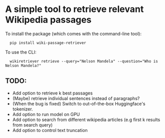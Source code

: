 # A simple tool to retrieve relevant Wikipedia passages

To install the package (which comes with the command-line tool):
```
  pip install wiki-passage-retriever
```

To use the CLI:
```
  wikiretriever retrieve --query="Nelson Mandela" --question="Who is Nelson Mandela?"
```

## TODO:
  * Add option to retrieve k best passages
  * (Maybe) retrieve individual sentences instead of paragraphs?
  * (When the bug is fixed) Switch to out-of-the-box Huggingface's tokenizer.
  * Add option to run model on GPU
  * Add option to search from different wikipedia articles (e.g first k results from search query)
  * Add option to control text truncation

